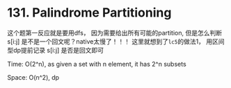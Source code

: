 # 131. Palindrome Partitioning

这个题第一反应就是要用dfs， 因为需要给出所有可能的partition, 但是怎么判断 s[i:j] 是不是一个回文呢？native太慢了！！！ 这里就想到了```lc5```的做法1， 用区间型dp提前记录 s[i:j] 是否是回文即可

Time:
O(2^n), as given a set with n element, it has 2^n subsets

Space:
O(n^2), dp